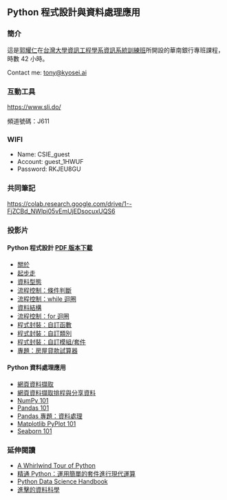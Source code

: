 ## Python 程式設計與資料處理應用

### 簡介

這是[郭耀仁](https://www.facebook.com/yaojen.kuo.1)在[台灣大學資訊工程學系資訊系統訓練班](https://www.csie.ntu.edu.tw/train/)所開設的華南銀行專班課程，時數 42 小時。

Contact me: <tony@kyosei.ai>

### 互動工具

<https://www.sli.do/>

頻道號碼：J611

### WIFI

- Name: CSIE_guest
- Account: guest_1HWUF
- Password: RKJEU8GU

### 共同筆記

<https://colab.research.google.com/drive/1--FjZCBd_NWlpi05vEmUjEDsocuxUQS6>

### 投影片

#### Python 程式設計 [PDF 版本下載](https://pyprg.s3-ap-northeast-1.amazonaws.com/pyprg-pdfs.zip)

- [關於](https://yaojenkuo.io/py_prg/00-about.slides.html)
- [起步走](https://yaojenkuo.io/py_prg/01-getting-started.slides.html)
- [資料型態](https://yaojenkuo.io/py_prg/02-data-types.slides.html)
- [流程控制：條件判斷](https://yaojenkuo.io/py_prg/03-control-flow-conditionals.slides.html)
- [流程控制：while 迴圈](https://yaojenkuo.io/py_prg/04-control-flow-while.slides.html)
- [資料結構](https://yaojenkuo.io/py_prg/05-data-structures.slides.html)
- [流程控制：for 迴圈](https://yaojenkuo.io/py_prg/06-control-flow-for.slides.html)
- [程式封裝：自訂函數](https://yaojenkuo.io/py_prg/07-code-packaging-functions.slides.html)
- [程式封裝：自訂類別](https://yaojenkuo.io/py_prg/08-code-packaging-classes.slides.html)
- [程式封裝：自訂模組/套件](https://yaojenkuo.io/py_prg/09-code-packaging-modules-and-libraries.slides.html)
- [專題：房屋貸款試算器](https://yaojenkuo.io/py_prg/mortgage-loan-project.slides.html)

#### Python 資料處理應用

- [網頁資料擷取](https://yaojenkuo.io/python_4_ds/03-web-scraping-101.slides.html)
- [網頁資料擷取排程與分享資料](https://yaojenkuo.io/python_4_ds/03-web-scraping-102.slides.html)
- [NumPy 101](https://yaojenkuo.io/python_4_ds/04-numpy-101.slides.html)
- [Pandas 101](https://yaojenkuo.io/python_4_ds/05-pandas-101.slides.html)
- [Pandas 專題：資料處理](https://yaojenkuo.io/python_4_ds/06-pandas-data-wrangling.slides.html)
- [Matplotlib PyPlot 101](https://yaojenkuo.io/python_4_ds/07-pyplot-101.slides.html)
- [Seaborn 101](https://yaojenkuo.io/python_4_ds/08-seaborn-101.slides.html)

### 延伸閱讀

- [A Whirlwind Tour of Python](https://jakevdp.github.io/WhirlwindTourOfPython/)
- [精通 Python：運用簡單的套件進行現代運算](https://www.books.com.tw/products/0010690075)
- [Python Data Science Handbook](https://jakevdp.github.io/PythonDataScienceHandbook/index.html)
- [進擊的資料科學](https://www.books.com.tw/products/0010827812)